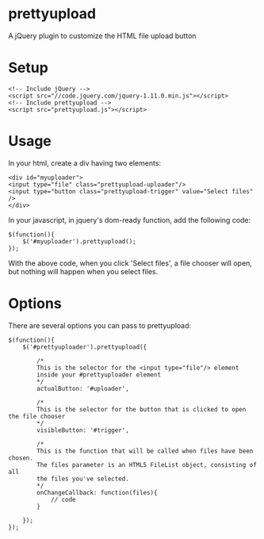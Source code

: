 prettyupload
============

A jQuery plugin to customize the HTML file upload button

Setup
============
```
<!-- Include jQuery -->
<script src="//code.jquery.com/jquery-1.11.0.min.js"></script>
<!-- Include prettyupload -->
<script src="prettyupload.js"></script>
```

Usage
============

In your html, create a div having two elements:

```
<div id="myuploader">
<input type="file" class="prettyupload-uploader"/>
<input type="button class="prettyupload-trigger" value="Select files" />
</div>
```

In your javascript, in jquery's dom-ready function, add the following code:

```
$(function(){
	$('#myuploader').prettyupload();
});
```

With the above code, when you click 'Select files', a file chooser will open, but nothing will happen when you
select files. 

Options
============

There are several options you can pass to prettyupload:

```
$(function(){
	$('#prettyuploader').prettyupload({
	
		/* 
		This is the selector for the <input type="file"/> element 
		inside your #prettyuploader element
		*/
		actualButton: '#uploader',
		
		/* 
		This is the selector for the button that is clicked to open the file chooser
		*/
		visibleButton: '#trigger',
		
		/*
		This is the function that will be called when files have been chosen. 
		The files parameter is an HTML5 FileList object, consisting of all 
		the files you've selected.
		*/
		onChangeCallback: function(files){
			// code
		} 
		
	});
});
```

